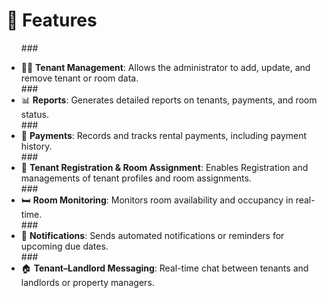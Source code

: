 # 🚀 Features

<ul>

###<li>🧑‍💼 **Tenant Management**: Allows the administrator to add, update, and remove tenant or room data.</li>
###<li>📊 **Reports**: Generates detailed reports on tenants, payments, and room status.</li>
###<li>💸 **Payments**: Records and tracks rental payments, including payment history.</li>
###<li>👥 **Tenant Registration & Room Assignment**: Enables Registration and managements of tenant profiles and room assignments.</li>
###<li>🛏️ **Room Monitoring**: Monitors room availability and occupancy in real-time.</li>
###<li>🔔 **Notifications**: Sends automated notifications or reminders for upcoming due dates.</li>
###<li>🏠 **Tenant–Landlord Messaging**: Real-time chat between tenants and landlords or property managers.</li>
</ul>

